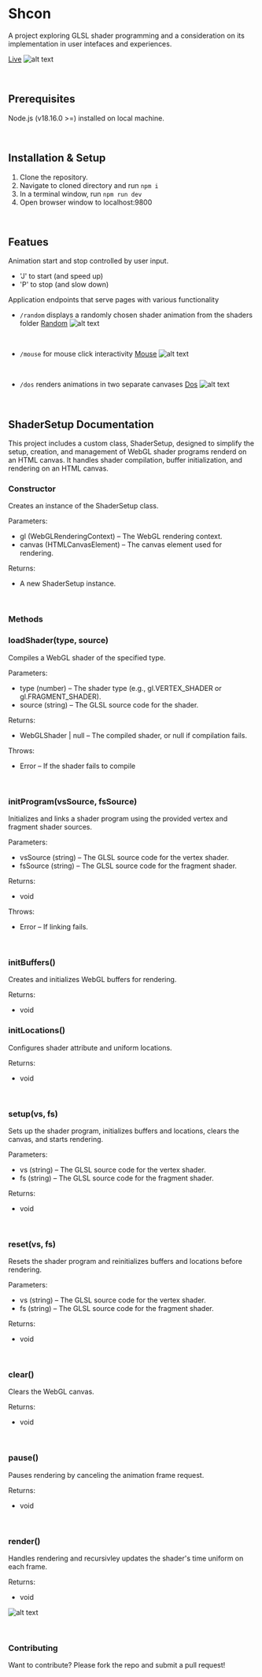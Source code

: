 # Shcon
A project exploring GLSL shader programming and a consideration on its implementation in user intefaces and experiences.

<a href="https://shcon-902b612ebe5d.herokuapp.com/random">Live</a>
![alt text](./public/img/capture1.png)


&nbsp;
## Prerequisites
Node.js (v18.16.0 >=) installed on local machine.

&nbsp;
## Installation & Setup
1. Clone the repository.
2. Navigate to cloned directory and run `npm i`
3. In a terminal window, run `npm run dev`
4. Open browser window to localhost:9800

&nbsp;
## Featues
Animation start and stop controlled by user input.
- 'J' to start (and speed up)
- 'P' to stop (and slow down)

Application endpoints that serve pages with various functionality
- `/random` displays a randomly chosen shader animation from the shaders folder
<a href="https://shcon-902b612ebe5d.herokuapp.com/random">Random</a>
![alt text](./public/img/capture2.png)

&nbsp;
- `/mouse` for mouse click interactivity
<a href="https://shcon-902b612ebe5d.herokuapp.com/mouse">Mouse</a>
![alt text](./public/img/capture3.png)

&nbsp;
- `/dos` renders animations in two separate canvases
<a href="https://shcon-902b612ebe5d.herokuapp.com/Dos">Dos</a>
![alt text](./public/img/capture4.png)

&nbsp;
## ShaderSetup Documentation
This project includes a custom class, ShaderSetup, designed to simplify the setup, creation, and management of WebGL shader programs renderd on an HTML canvas.
It handles shader compilation, buffer initialization, and rendering on an HTML canvas.

### Constructor
Creates an instance of the ShaderSetup class.

Parameters:
* gl (WebGLRenderingContext) – The WebGL rendering context.
* canvas (HTMLCanvasElement) – The canvas element used for rendering.

Returns:
* A new ShaderSetup instance.

&nbsp;
### Methods

### loadShader(type, source)
Compiles a WebGL shader of the specified type.

Parameters:
* type (number) – The shader type (e.g., gl.VERTEX_SHADER or gl.FRAGMENT_SHADER).
* source (string) – The GLSL source code for the shader.

Returns: 
* WebGLShader | null – The compiled shader, or null if compilation fails.

Throws:
* Error – If the shader fails to compile

&nbsp;
### initProgram(vsSource, fsSource)
Initializes and links a shader program using the provided vertex and fragment shader sources.

Parameters:
* vsSource (string) – The GLSL source code for the vertex shader.
* fsSource (string) – The GLSL source code for the fragment shader.

Returns:
* void

Throws:
* Error – If linking fails.

&nbsp;
### initBuffers()
Creates and initializes WebGL buffers for rendering.

Returns:
* void

### initLocations()
Configures shader attribute and uniform locations.

Returns:
* void

&nbsp;
### setup(vs, fs)
Sets up the shader program, initializes buffers and locations, clears the canvas, and starts rendering.

Parameters:
* vs (string) – The GLSL source code for the vertex shader.
* fs (string) – The GLSL source code for the fragment shader.

Returns:
* void

&nbsp;
### reset(vs, fs)
Resets the shader program and reinitializes buffers and locations before rendering.

Parameters:
* vs (string) – The GLSL source code for the vertex shader.
* fs (string) – The GLSL source code for the fragment shader.

Returns:
* void

&nbsp;
### clear()
Clears the WebGL canvas.

Returns:
* void

&nbsp;
### pause()
Pauses rendering by canceling the animation frame request.

Returns:
* void

&nbsp;
### render()
Handles rendering and recursivley updates the shader's time uniform on each frame.

Returns:
* void

![alt text](./public/img/logo-drawing-1.png)


&nbsp;&nbsp;
### Contributing
Want to contribute? Please fork the repo and submit a pull request!





